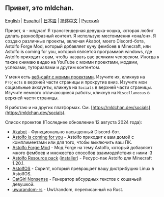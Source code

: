 ## Привет, это mldchan.

[English](https://github.com/mldchan/mldchan/blob/main//README.md) | [Español](https://github.com/mldchan/mldchan/blob/main//README_ES.md) | [日本語](https://github.com/mldchan/mldchan/blob/main//README_JA.md) | [简体中文](https://github.com/mldchan/mldchan/blob/main//README_CN.md) | [Русский](https://github.com/mldchan/mldchan/blob/main//README_RU.md)

Привет, я - млдчан! Я трансгендерная девушка-кошка, которая любит делать разнообразный контент. Я использую местоимения «она/он». Я создаю различные проекты, включая Akabot, моего Discord-бота, Astolfo Forge Mod, который добавляет кучу фембоев в Minecraft, или Astolfo is coming for you, который является программой windows, где Astolfo приходит к вам, чтобы назвать вас великим человеком. Иногда я также снимаю видео на YouTube с моими проектами, модами, успехами, туториалами и другим контентом.

У меня есть [веб-сайт с моими проектами](https://mldchan.dev/). Изучите их, кликнув на `Projects` в верхней части страницы и прокрутив вниз. Изучите мои социальные аккаунты, кликнув на `Socials` в верхней части страницы. Изучите немного отличающиеся работы, кликнув на `Miscellaneous` в верхней части страницы.

Я работаю и на других платформах. См. [https://mldchan.dev/socials](https://mldchan.dev/socials).

Список проектов (Последнее обновление 12 августа 2024 года):

- [Akabot](https://mldchan.dev/project/akabot) - Функционально насыщенный Discord-бот.
- [Astolfo is coming for you](https://github.com/mldchan/AstolfoIsComingForYou/releases) - Astolfo приходит к вам домой с комплиментами или для того, чтобы выключить ваш ПК.
- [Astolfo Forge Mod](https://github.com/mldchan/AstolfoForge/releases) - Мод Forge на тему Astolfo, который добавляет много фембоев и множество способов взаимодействия с ними :3
- [Astolfo Resource pack](https://github.com/mldchan/AstolfoResourcePack) ([installer](https://github.com/mldchan/AstolfoResourcePackInstaller/releases/)) - Ресурс-пак Astolfo для Minecraft 1.20.1.
- [AstolfOS](https://github.com/mldchan/AstolfOS/wiki/) - Скрипт, который превращает вашу дистрибуцию Linux в AstolfOS.
- [CatGirl Nonsense](https://mldchan.dev/project/catgirlnonsense/) - Генератор абсурдных текстов с кошачьей девушкой.
- [uwurandom-rs](https://github.com/mldchan/uwurandom-rs/) - UwUrandom, переписанный на Rust.